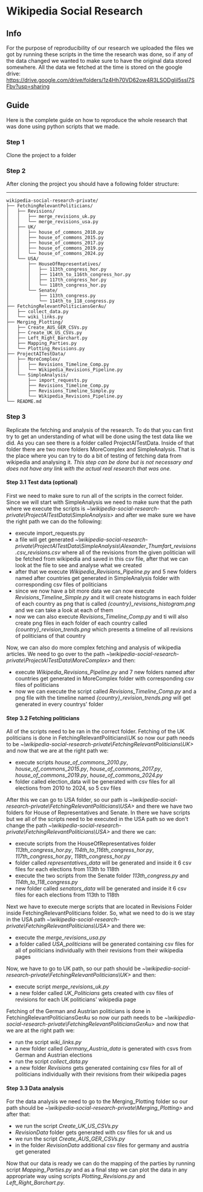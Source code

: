 # Wikipedia Social Research

## Info

For the purpose of reproducibility of our research we uploaded the files we got by running these scripts in the time the research was done, so if any of the data changed we wanted to make sure to have the original data stored somewhere. All the data we fetched at the time is stored on the google drive: https://drive.google.com/drive/folders/1z4Hh70VD62ow4R3LSODgIil5ssI7SFbv?usp=sharing

## Guide

Here is the complete guide on how to reproduce the whole research that was done using python scripts that we made.

### Step 1
Clone the project to a folder

### Step 2
After cloning the project you should have a following folder structure:

-----------------------------------------------------------------------
```
wikipedia-social-research-private/
├── FetchingRelevantPoliticians/
│   ├── Revisions/
│   │   ├── merge_revisions_uk.py
│   │   └── merge_revisions_usa.py
│   ├── UK/
│   │   ├── house_of_commons_2010.py
│   │   ├── house_of_commons_2015.py
│   │   ├── house_of_commons_2017.py
│   │   ├── house_of_commons_2019.py
│   │   └── house_of_commons_2024.py
│   └── USA/
│       ├── HouseOfRepresentatives/
│       │   ├── 113th_congress_hor.py
│       │   ├── 114th_to_116th_congress_hor.py
│       │   ├── 117th_congress_hor.py
│       │   └── 118th_congress_hor.py
│       └── Senate/
│           ├── 113th_congress.py
│           └── 114th_to_118_congress.py
├── FetchingRelevantPoliticiansGerAu/
│   ├── collect_data.py
│   └── wiki_links.py
├── Merging_Plotting/
│   ├── Create_AUS_GER_CSVs.py
│   ├── Create_UK_US_CSVs.py
│   ├── Left_Right_Barchart.py
│   ├── Mapping_Parties.py
│   └── Plotting_Revisions.py
├── ProjectAITestData/
│   ├── MoreComplex/
│   │   ├── Revisions_Timeline_Comp.py
│   │   └── Wikipedia_Revisions_Pipeline.py
│   └── SimpleAnalysis/
│       ├── import_requests.py
│       ├── Revisions_Timeline_Comp.py
│       ├── Revisions_Timeline_Simple.py
│       └── Wikipedia_Revisions_Pipeline.py
└── README.md
```

### Step 3
Replicate the fetching and analysis of the research. To do that you can first try to get an understanding of what will be done using the test data like we did. As you can see there is a folder called ProjectAITestData. Inside of that folder there are two more folders MoreComplex and SimpleAnalysis. That is the place where you can try to do a bit of testing of fetching data from wikipedia and analysing it. *This step can be done but is not necessary and does not have any link with the actual real research that was one.*

#### Step 3.1 Test data (optional)
First we need to make sure to run all of the scripts in the correct folder. Since we will start with SimpleAnalysis we need to make sure that the path where we execute the scripts is *~\wikipedia-social-research-private\ProjectAITestData\SimpleAnalysis>* and after we make sure we have the right path we can do the following:
  - execute import_requests.py
  - a file will get generated *~\wikipedia-social-research-private\ProjectAITestData\SimpleAnalysis\Alexander_Thumfart_revisions.csv_revisions.csv* where all of the revisions from the given politician will be fetched from wikipedia and saved in this csv file, after that we can look at the file to see and analyse what we created
  - after that we execute *Wikipedia_Revisions_Pipeline.py* and 5 new folders named after countries get generated in SimpleAnalysis folder with corresponding csv files of politicians
  - since we now have a bit more data we can now execute *Revisions_Timeline_Simple.py* and it will create histograms in each folder of each country as png that is called *{country}_revisions_histogram.png* and we can take a look at each of them
  - now we can also execute *Revisions_Timeline_Comp.py* and ti will also create png files in each folder of each country called *{country}_revision_trends.png* which presents a timeline of all revisions of politicians of that country

Now, we can also do more complex fetching and analysis of wikipedia articles. We need to go over to the path *~\wikipedia-social-research-private\ProjectAITestData\MoreComplex>* and then:
  - execute *Wikipedia_Revisions_Pipeline.py* and 7 new folders named after countries get generated in MoreComplex folder with corresponding csv files of politicians
  - now we can execute the script called *Revisions_Timeline_Comp.py* and a png file with the timeline named *{country}_revision_trends.png* will get generated in every countrys' folder

#### Step 3.2 Fetching politicians
All of the scripts need to be ran in the correct folder. Fetching of the UK politicians is done in FetchingRelevantPoliticians\UK so now our path needs to be *~\wikipedia-social-research-private\FetchingRelevantPoliticians\UK>* and now that we are at the right path we:
  - execute scripts *house_of_commons_2010.py*, *house_of_commons_2015.py*, *house_of_commons_2017.py*, *house_of_commons_2019.py*, *house_of_commons_2024.py*
  - folder called election_data will be generated with csv files for all elections from 2010 to 2024, so 5 csv files

After this we can go to USA folder, so our path is *~\wikipedia-social-research-private\FetchingRelevantPoliticians\USA>* and there we have two folders for House of Representatives and Senate. In there we have scripts but we all of the scripts need to be executed in the USA path so we don't change the path *~\wikipedia-social-research-private\FetchingRelevantPoliticians\USA>* and there we can:
  - execute scripts from the HouseOfRepresentatives folder *113th_congress_hor.py*, *114th_to_116th_congress_hor.py*, *117th_congress_hor.py*, *118th_congress_hor.py*
  - folder called *representatives_data* will be generated and inside it 6 csv files for each elections from 113th to 118th
  - execute the two scripts from the Senate folder *113th_congress.py* and *114th_to_118_congress.py*
  - new folder called *senators_data* will be generated and inside it 6 csv files for each elections from 113th to 118th

Next we have to execute merge scripts that are located in Revisions Folder inside FetchingRelevantPoliticians folder. So, what we need to do is we stay in the USA path *~\wikipedia-social-research-private\FetchingRelevantPoliticians\USA>* and there we:
  - execute the *merge_revisions_usa.py*
  - a folder called *USA_politicians* will be generated containing csv files for all of politicians individually with their revisions from their wikipedia pages

Now, we have to go to UK path, so our path should be *~\wikipedia-social-research-private\FetchingRelevantPoliticians\UK>* and then:
  - execute script *merge_revisions_uk.py*
  - a new folder called *UK_Politicians* gets created with csv files of revisions for each UK politicians' wikipedia page

Fetching of the German and Austrian politicians is done in FetchingRelevantPoliticiansGerAu so now our path needs to be *~\wikipedia-social-research-private\FetchingRelevantPoliticiansGerAu>* and now that we are at the right path we:
  - run the script *wiki_links.py*
  - a new folder called *Germany_Austria_data* is generated with csvs from German and Austrian elections
  - run the script *collect_data.py*
  - a new folder *Revisions* gets generated containing csv files for all of politicians individually with their revisions from their wikipedia pages 

#### Step 3.3 Data analysis
For the data analysis we need to go to the Merging_Plotting folder so our path should be *~\wikipedia-social-research-private\Merging_Plotting>* and after that:
  - we run the script *Create_UK_US_CSVs.py*
  - *RevisionData* folder gets generated with csv files for uk and us
  - we run the script *Create_AUS_GER_CSVs.py*
  - in the folder *RevisionData* additional csv files for germany and austria get generated

Now that our data is ready we can do the mapping of the parties by running script *Mapping_Parties.py* and as a final step we can plot the data in any appropriate way using scripts *Plotting_Revisions.py* and *Left_Right_Barchart.py*.


